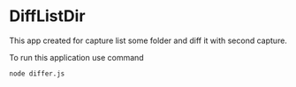 # DiffListDir

This app created for capture list some folder and diff it with second capture.

To run this application use command

```sh
node differ.js
```